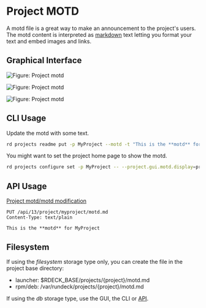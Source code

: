 # Project MOTD

A motd file is a great way to make an announcement to the project's users.
The motd content is interpreted as [markdown](http://commonmark.org/help/) text letting you format your text and embed images and links.

## Graphical Interface

![Figure: Project motd](~@assets/img/motdgui01.png)

![Figure: Project motd](~@assets/img/motdgui02.png)

![Figure: Project motd](~@assets/img/motdgui03.png)

## CLI Usage

Update the motd with some text.

```bash
rd projects readme put -p MyProject --motd -t "This is the **motd** for MyProject"
```

You might want to set the project home page to show the motd.

```bash
rd projects configure set -p MyProject -- --project.gui.motd.display=projectHome
```

## API Usage

[Project motd/motd modification](/api/rundeck-api.md#project-motd-file)

    PUT /api/13/project/myproject/motd.md
    Content-Type: text/plain

    This is the **motd** for MyProject

## Filesystem

If using the _filesystem_ storage type only, you can create the file in the project base directory:

- launcher: $RDECK_BASE/projects/{project}/motd.md
- rpm/deb: /var/rundeck/projects/{project}/motd.md

If using the _db_ storage type, use the GUI, the CLI or [API](#api-usage).
